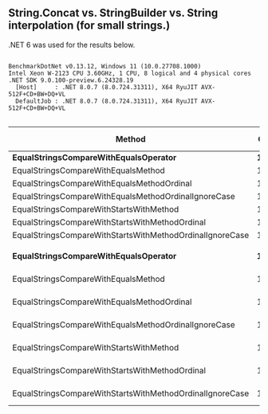 ## String.Concat vs. StringBuilder vs. String interpolation (for small strings.)

.NET 6 was used for the results below.





```

BenchmarkDotNet v0.13.12, Windows 11 (10.0.27708.1000)
Intel Xeon W-2123 CPU 3.60GHz, 1 CPU, 8 logical and 4 physical cores
.NET SDK 9.0.100-preview.6.24328.19
  [Host]     : .NET 8.0.7 (8.0.724.31311), X64 RyuJIT AVX-512F+CD+BW+DQ+VL
  DefaultJob : .NET 8.0.7 (8.0.724.31311), X64 RyuJIT AVX-512F+CD+BW+DQ+VL


```
| Method                                                   | Count | Mean            | Error         | StdDev        | Median          | Ratio | RatioSD | Allocated | Alloc Ratio |
|--------------------------------------------------------- |------ |----------------:|--------------:|--------------:|----------------:|------:|--------:|----------:|------------:|
| **EqualStringsCompareWithEqualsOperator**                    | **10**    |        **85.49 ns** |      **1.434 ns** |      **1.197 ns** |        **85.62 ns** |  **1.00** |    **0.00** |         **-** |          **NA** |
| EqualStringsCompareWithEqualsMethod                      | 10    |        84.58 ns |      1.717 ns |      3.096 ns |        83.99 ns |  0.99 |    0.05 |         - |          NA |
| EqualStringsCompareWithEqualsMethodOrdinal               | 10    |        82.06 ns |      1.581 ns |      1.320 ns |        81.81 ns |  0.96 |    0.02 |         - |          NA |
| EqualStringsCompareWithEqualsMethodOrdinalIgnoreCase     | 10    |       268.63 ns |     21.711 ns |     64.014 ns |       237.35 ns |  2.77 |    0.55 |         - |          NA |
| EqualStringsCompareWithStartsWithMethod                  | 10    |     1,643.45 ns |     66.552 ns |    195.184 ns |     1,581.21 ns | 18.08 |    1.07 |         - |          NA |
| EqualStringsCompareWithStartsWithMethodOrdinal           | 10    |       113.18 ns |      5.266 ns |     15.528 ns |       109.61 ns |  1.39 |    0.17 |         - |          NA |
| EqualStringsCompareWithStartsWithMethodOrdinalIgnoreCase | 10    |       231.74 ns |      9.609 ns |     28.181 ns |       217.93 ns |  2.77 |    0.36 |         - |          NA |
|                                                          |       |                 |               |               |                 |       |         |           |             |
| **EqualStringsCompareWithEqualsOperator**                    | **10000** |   **165,186.26 ns** |  **3,276.682 ns** |  **8,802.592 ns** |   **161,894.21 ns** |  **1.00** |    **0.00** |         **-** |          **NA** |
| EqualStringsCompareWithEqualsMethod                      | 10000 |   161,873.61 ns |  2,974.680 ns |  7,352.673 ns |   158,798.82 ns |  0.98 |    0.07 |         - |          NA |
| EqualStringsCompareWithEqualsMethodOrdinal               | 10000 |   155,677.63 ns |  3,107.142 ns |  6,485.763 ns |   153,162.05 ns |  0.94 |    0.07 |         - |          NA |
| EqualStringsCompareWithEqualsMethodOrdinalIgnoreCase     | 10000 |   364,660.82 ns |  7,212.821 ns | 19,500.281 ns |   360,589.84 ns |  2.21 |    0.16 |         - |          NA |
| EqualStringsCompareWithStartsWithMethod                  | 10000 | 1,233,097.77 ns | 24,497.704 ns | 51,673.972 ns | 1,226,883.01 ns |  7.45 |    0.52 |       1 B |          NA |
| EqualStringsCompareWithStartsWithMethodOrdinal           | 10000 |   180,982.16 ns |  2,173.755 ns |  1,815.184 ns |   180,694.87 ns |  1.10 |    0.07 |         - |          NA |
| EqualStringsCompareWithStartsWithMethodOrdinalIgnoreCase | 10000 |   343,166.32 ns |  6,837.011 ns | 10,844.223 ns |   340,719.56 ns |  2.08 |    0.13 |         - |          NA |

